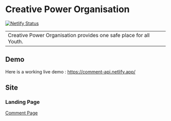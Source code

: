 # Creative Power Organisation
[![Netlify Status](https://api.netlify.com/api/v1/badges/b163d4d9-7455-460b-986a-0f3d8e8e9123/deploy-status)](https://app.netlify.com/sites/comment-api/deploys)
<table>
<tr>
<td>
  Creative Power Organisation provides one safe place for all Youth.
</td>
</tr>
</table>

## Demo
Here is a working live demo :  https://comment-api.netlify.app/

## Site

### Landing Page
<a href="https://res.cloudinary.com/creative-power/image/upload/v1658285629/Creative-Power-Org/comment_rzkclc.png" target="_blank">Comment Page</a>